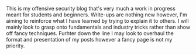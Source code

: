 This is my offensive security blog that's very much a work in progress meant for students and beginners. Write-ups are nothing new however, I'm aiming to reinforce what I have learned by trying to explain it to others. I will mainly look to grasp onto fundamentals and industry tricks rather than show off fancy techniques. Furhter down the line I may look to overhaul the format and presentation of my posts however a fancy page is not my priority.
